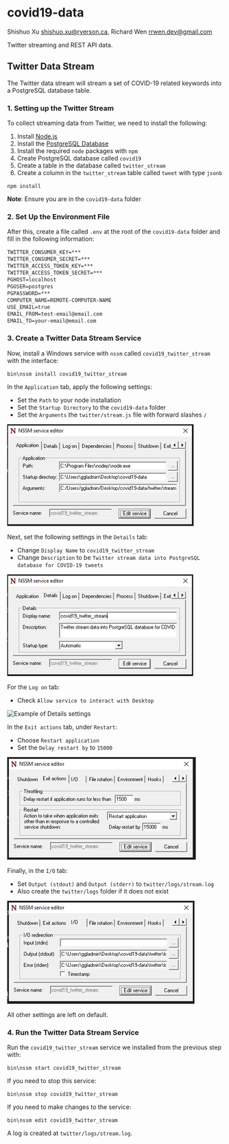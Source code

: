# covid19-data

Shishuo Xu shishuo.xu@ryerson.ca, Richard Wen rrwen.dev@gmail.com

Twitter streaming and REST API data.

## Twitter Data Stream

The Twitter data stream will stream a set of COVID-19 related keywords into a PostgreSQL database table.

### 1. Setting up the Twitter Stream

To collect streaming data from Twitter, we need to install the following:

1. Install [Node.js](https://nodejs.org/en/)
2. Install the [PostgreSQL Database](https://www.postgresql.org/)
3. Install the required `node` packages with `npm`
4. Create PostgreSQL database called `covid19`
5. Create a table in the database called `twitter_stream`
6. Create a column in the `twitter_stream` table called `tweet` with type `jsonb`

```
npm install
```

**Note**: Ensure you are in the `covid19-data` folder 

### 2. Set Up the Environment File
  
After this, create a file called `.env` at the root of the `covid19-data` folder and fill in the following information:

```
TWITTER_CONSUMER_KEY=***
TWITTER_CONSUMER_SECRET=***
TWITTER_ACCESS_TOKEN_KEY=***
TWITTER_ACCESS_TOKEN_SECRET=***
PGHOST=localhost
PGUSER=postgres
PGPASSWORD=***
COMPUTER_NAME=REMOTE-COMPUTER-NAME
USE_EMAIL=true
EMAIL_FROM=test-email@email.com
EMAIL_TO=your-email@email.com
```

### 3. Create a Twitter Data Stream Service
  
Now, install a Windows service with `nssm` called `covid19_twitter_stream` with the interface:

```
bin\nssm install covid19_twitter_stream
```

In the `Application` tab, apply the following settings:

* Set the `Path` to your node installation
* Set the `Startup Directory` to the `covid19-data` folder
* Set the `Arguments` the `twitter/stream.js` file with forward slashes `/`

![Example of Application settings](img/nssm_application.PNG)

Next, set the following settings in the `Details` tab:

* Change `Display Name` to `covid19_twitter_stream`
* Change `Description` to be `Twitter stream data into PostgreSQL database for COVID-19 tweets`

![Example of Details settings](img/nssm_details.PNG)

For the `Log on` tab:

* Check `Allow service to interact with Desktop`

![Example of Details settings](img/nssm_logon.PNG)

In the `Exit actions` tab, under `Restart`:

* Choose `Restart application`
* Set the `Delay restart by` to `15000`

![Example of Details settings](img/nssm_exit.PNG)

Finally, in the `I/O` tab:

* Set `Output (stdout)` and `Output (stderr)` to `twitter/logs/stream.log`
* Also create the `twitter/logs` folder if it does not exist

![Example of Details settings](img/nssm_io.PNG)

All other settings are left on default.

### 4. Run the Twitter Data Stream Service

Run the `covid19_twitter_stream` service we installed from the previous step with:

```
bin\nssm start covid19_twitter_stream
```

If you need to stop this service:

```
bin\nssm stop covid19_twitter_stream
```

If you need to make changes to the service:

```
bin\nssm edit covid19_twitter_stream
```

A log is created at `twitter/logs/stream.log`.
